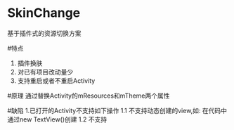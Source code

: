 # SkinChange
基于插件式的资源切换方案

#特点
1. 插件换肤</br>
2. 对已有项目改动量少</br>
3. 支持重启或者不重启Activity</br>

#原理
通过替换Activity的mResources和mTheme两个属性

#缺陷
1.已打开的Activity不支持如下操作
  1.1 不支持动态创建的view,如: 在代码中通过new TextView()创建
  1.2 不支持
